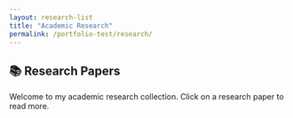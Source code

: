 ```yaml
---
layout: research-list
title: "Academic Research"
permalink: /portfolio-test/research/
---
```


## 📚 Research Papers

Welcome to my academic research collection. Click on a research paper to read more.



<!-- ---
layout: research-list
title: "Academic Research"
permalink: /research/
---

{% assign base_url = "https://abhinav330.github.io/portfolio-test" %}


## 📚 Accademic Research reports:


{% for paper in site.research %}
  <div class="research-card">
    <h2><a href="{{ base_url }}{{ paper.url }}">{{ paper.title }}</a></h2>
    <p>{{ paper.date | date: "%B %d, %Y" }}</p>
    <p>{{ paper.description }}</p>
  </div>
{% endfor %} -->

